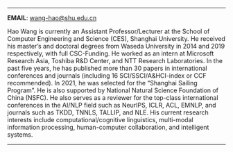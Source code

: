 
---

**EMAIL**: <wang-hao@shu.edu.cn>

Hao Wang is currently an Assistant Professor/Lecturer at the School of Computer Engineering and Science (CES), Shanghai University. He received his master’s and doctoral degrees from Waseda University in 2014 and 2019 respectively, with full CSC-Funding. He worked as an intern at Microsoft Research Asia, Toshiba R&D Center, and NTT Research Laboratories. In the past five years, he has published more than 30 papers in international conferences and journals (including 16 SCI/SSCI/A&HCI-index or CCF recommended). In 2021, he was selected for the “Shanghai Sailing Program”. He is also supported by National Natural Science Foundation of China (NSFC). He also serves as a reviewer for the top-class international conferences in the AI/NLP field such as NeurIPS, ICLR, ACL, EMNLP, and journals such as TKDD, TNNLS, TALLIP, and NLE. His current research interests include computational/cognitive linguistics, multi-modal information processing, human-computer collaboration, and intelligent systems.

---
